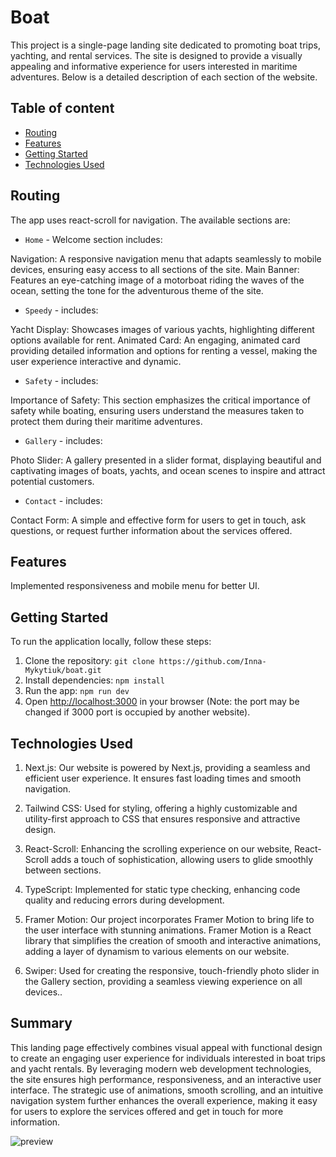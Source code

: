# Boat

This project is a single-page landing site dedicated to promoting boat trips, yachting, and rental services. The site is designed to provide a visually appealing and informative experience for users interested in maritime adventures. Below is a detailed description of each section of the website.

## Table of content

- [Routing](#routing)
- [Features](#features)
- [Getting Started](#getting-started)
- [Technologies Used](#technologies-used)

## Routing

The app uses react-scroll for navigation. The available sections are:

- `Home` - Welcome section includes:

Navigation: A responsive navigation menu that adapts seamlessly to mobile devices, ensuring easy access to all sections of the site.
Main Banner: Features an eye-catching image of a motorboat riding the waves of the ocean, setting the tone for the adventurous theme of the site.

- `Speedy` - includes:

Yacht Display: Showcases images of various yachts, highlighting different options available for rent.
Animated Card: An engaging, animated card providing detailed information and options for renting a vessel, making the user experience interactive and dynamic.

- `Safety` - includes:

Importance of Safety: This section emphasizes the critical importance of safety while boating, ensuring users understand the measures taken to protect them during their maritime adventures.

- `Gallery` - includes:

Photo Slider: A gallery presented in a slider format, displaying beautiful and captivating images of boats, yachts, and ocean scenes to inspire and attract potential customers.

- `Contact` - includes:

Contact Form: A simple and effective form for users to get in touch, ask questions, or request further information about the services offered.

## Features

Implemented responsiveness and mobile menu for better UI.

## Getting Started

To run the application locally, follow these steps:

1. Clone the repository: `git clone https://github.com/Inna-Mykytiuk/boat.git`
2. Install dependencies: `npm install`
3. Run the app: `npm run dev`
4. Open [http://localhost:3000](http://localhost:3000) in your browser (Note: the port may be changed if 3000 port is occupied by another website).

## Technologies Used

1. Next.js:
   Our website is powered by Next.js, providing a seamless and efficient user experience. It ensures fast loading times and smooth navigation.

2. Tailwind CSS:
   Used for styling, offering a highly customizable and utility-first approach to CSS that ensures responsive and attractive design.

3. React-Scroll:
   Enhancing the scrolling experience on our website, React-Scroll adds a touch of sophistication, allowing users to glide smoothly between sections.

4. TypeScript:
   Implemented for static type checking, enhancing code quality and reducing errors during development.

5. Framer Motion:
   Our project incorporates Framer Motion to bring life to the user interface with stunning animations. Framer Motion is a React library that simplifies the creation of smooth and interactive animations, adding a layer of dynamism to various elements on our website.

6. Swiper:
   Used for creating the responsive, touch-friendly photo slider in the Gallery section, providing a seamless viewing experience on all devices..

## Summary

This landing page effectively combines visual appeal with functional design to create an engaging user experience for individuals interested in boat trips and yacht rentals. By leveraging modern web development technologies, the site ensures high performance, responsiveness, and an interactive user interface. The strategic use of animations, smooth scrolling, and an intuitive navigation system further enhances the overall experience, making it easy for users to explore the services offered and get in touch for more information.

![preview](https://github.com/Inna-Mykytiuk/...../blob/main/public/assets/images/......jpg)
